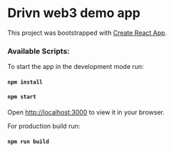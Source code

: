 # Drivn web3 demo app

This project was bootstrapped with [Create React App](https://github.com/facebook/create-react-app).

### Available Scripts:
To start the app in the development mode run:
#### `npm install`
#### `npm start`
Open [http://localhost:3000](http://localhost:3000) to view it in your browser.

For production build run:
#### `npm run build`